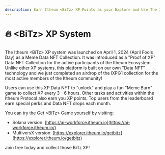 ```yaml
---
description: Earn Itheum <BiTz> XP Points as your Explore and Use The Itheum Protocol.
---
```


# 🔥 \<BiTz> XP System

<figure><img src="../../../.gitbook/assets/image (142).png" alt=""><figcaption></figcaption></figure>

The Itheum \<BiTz> XP system was launched on April 1, 2024 (April Fools Day) as a Meme Data NFT Collection. It was introduced as a "Proof of XP" Data NFT Collection for the active participants of the Itheum Ecosystem. Unlike other XP systems, this platform is built on our own "Data NFT" technology and we just completed an airdrop of the IXPG1 collection for the most active members of the Itheum community!

Users can use this XP Data NFT to "unlock" and play a fun "Meme Burn" game to collect XP every 3 - 6 hours. Other tasks and activities within the Itheum Protocol also earn you XP points. Top users from the leaderboard earn special perks and Data NFT drops each month.

You can try the Get \<BiTz> Game yourself by visiting:

* Solana version: [https://ai-workforce.itheum.io](https://ai-workforce.itheum.io/)
* MultiversX version: [https://explorer.itheum.io/getbitz](https://explorer.itheum.io/getbitz)

Join free today and collect those BiTz XP!

